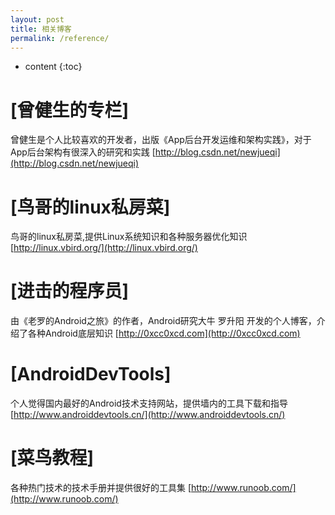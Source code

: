 ```yaml
---
layout: post
title: 相关博客
permalink: /reference/
---
```


* content
{:toc}


[曾健生的专栏]
=====================
曾健生是个人比较喜欢的开发者，出版《App后台开发运维和架构实践》，对于App后台架构有很深入的研究和实践
[http://blog.csdn.net/newjueqi](http://blog.csdn.net/newjueqi)

[鸟哥的linux私房菜]
=====================
鸟哥的linux私房菜,提供Linux系统知识和各种服务器优化知识 
[http://linux.vbird.org/](http://linux.vbird.org/)

[进击的程序员]
=====================
由《老罗的Android之旅》的作者，Android研究大牛 罗升阳 开发的个人博客，介绍了各种Android底层知识
[http://0xcc0xcd.com](http://0xcc0xcd.com)

[AndroidDevTools]
=====================
个人觉得国内最好的Android技术支持网站，提供墙内的工具下载和指导
[http://www.androiddevtools.cn/](http://www.androiddevtools.cn/)

[菜鸟教程]
=====================
各种热门技术的技术手册并提供很好的工具集
[http://www.runoob.com/](http://www.runoob.com/)